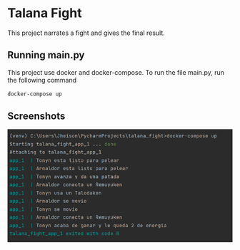 
# Talana Fight

This project narrates a fight and gives the final result.


## Running main.py

This project use docker and docker-compose. To run the file main.py, run the following command

```bash
docker-compose up
```


## Screenshots

![App Screenshot](screenshot_fight_1.png)

